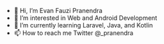 - 👋 Hi, I’m Evan Fauzi Pranendra
- 👀 I’m interested in Web and Android Development
- 🌱 I’m currently learning Laravel, Java, and Kotlin
- 📫 How to reach me Twitter @_pranendra
<!--- - 💞️ I’m looking to collaborate on --->

<!---
revamafaza/revamafaza is a ✨ special ✨ repository because its `README.md` (this file) appears on your GitHub profile.
You can click the Preview link to take a look at your changes.
--->

